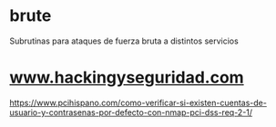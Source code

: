 # brute
Subrutinas para ataques de fuerza bruta a distintos servicios


# www.hackingyseguridad.com

https://www.pcihispano.com/como-verificar-si-existen-cuentas-de-usuario-y-contrasenas-por-defecto-con-nmap-pci-dss-req-2-1/


